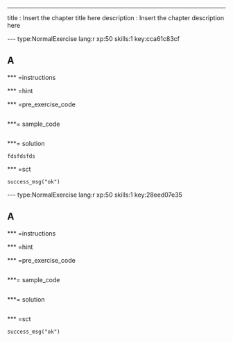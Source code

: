 ---
title       : Insert the chapter title here
description : Insert the chapter description here

--- type:NormalExercise lang:r xp:50 skills:1 key:cca61c83cf
## A


*** =instructions


*** =hint


*** =pre_exercise_code
```{r}
```

***= sample_code
```{r}
```

***= solution
```{r}
fdsfdsfds
```

*** =sct
```{r}
success_msg("ok")
```
--- type:NormalExercise lang:r xp:50 skills:1 key:28eed07e35
## A


*** =instructions


*** =hint


*** =pre_exercise_code
```{r}
```

***= sample_code
```{r}
```

***= solution
```{r}
```

*** =sct
```{r}
success_msg("ok")
```
